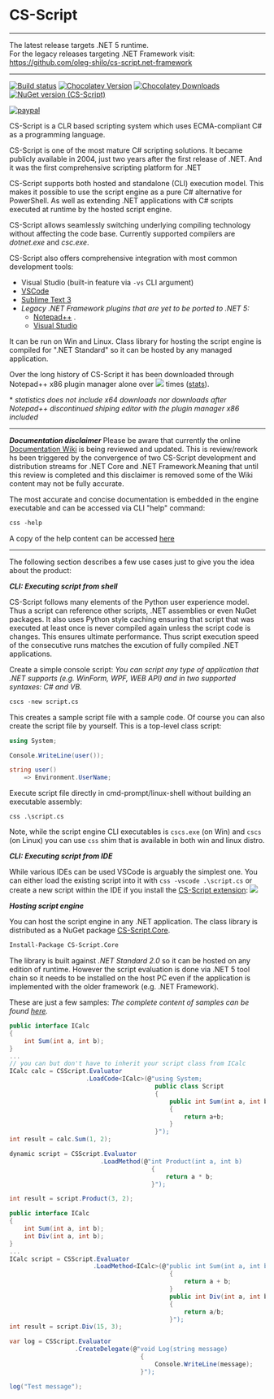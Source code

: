 # CS-Script
<img align="right" src="https://raw.githubusercontent.com/oleg-shilo/cs-script/master/Source/wiki/images/css_logo_codeplex_256x256_2.png" alt="" style="float:right">

---

The latest release targets .NET 5 runtime. <br>For the legacy releases targeting .NET Framework visit: https://github.com/oleg-shilo/cs-script.net-framework

---
 
[![Build status](https://ci.appveyor.com/api/projects/status/jruj9dmf2dwjn5p3?svg=true)](https://ci.appveyor.com/project/oleg-shilo/cs-script) [![Chocolatey Version](http://img.shields.io/chocolatey/v/cs-script.svg?style=flat-square)](http://chocolatey.org/packages/cs-script) [![Chocolatey Downloads](http://img.shields.io/chocolatey/dt/cs-script.svg?style=flat-square)](http://chocolatey.org/packages/cs-script) [![NuGet version (CS-Script)](https://img.shields.io/nuget/v/CS-Script.svg?style=flat-square)](https://www.nuget.org/packages/CS-Script/)

[![paypal](https://www.paypalobjects.com/en_US/i/btn/btn_donateCC_LG.gif)](https://oleg-shilo.github.io/cs-script/Donation.html)

CS-Script is a CLR based scripting system which uses ECMA-compliant C# as a programming language.

CS-Script is one of the most mature C# scripting solutions. It became publicly available in 2004, just two years after the first release of .NET. And it was the first comprehensive scripting platform for .NET

CS-Script supports both hosted and standalone (CLI) execution model. This makes it possible to use the script engine as a pure C# alternative for PowerShell. As well as extending .NET applications with C# scripts executed at runtime by the hosted script engine.

CS-Script allows seamlessly switching underlying compiling technology without affecting the code base. Currently supported compilers are _dotnet.exe_ and _csc.exe_. 

CS-Script also offers comprehensive integration with most common development tools:

- Visual Studio (built-in feature via `-vs` CLI argument)
- [VSCode](https://github.com/oleg-shilo/cs-script.vscode)
- [Sublime Text 3](https://github.com/oleg-shilo/cs-script-sublime)
- _Legacy .NET Framework plugins that are yet to be ported to .NET 5:_
  - [Notepad++](https://github.com/oleg-shilo/cs-script.npp) .
  - [Visual Studio](https://github.com/oleg-shilo/CS-Script.VSIX)

It can be run on Win and Linux. Class library for hosting the script engine is compiled for ".NET Standard" so it can be hosted by any managed application.

Over the long history of CS-Script it has been downloaded through Notepad++ x86 plugin manager alone over ![](https://oleg-shilo.github.io/cs-script/download.stats/css.npp.count.jpeg) times ([stats](https://www.cs-script.net/cs-script/download.stats/daily_downloads.html)).

\* _statistics does not include x64 downloads nor downloads after Notepad++ discontinued shiping editor with the plugin manager x86 included_


<hr/>

_**Documentation disclaimer**_
Please be aware that currently the online [Documentation Wiki](https://github.com/oleg-shilo/cs-script/wiki) is being reviewed and updated. This is review/rework hs been triggered by the convergence of two CS-Script development and distribution streams for .NET Core and .NET Framework.Meaning that until this review is completed and this disclaimer is removed some of the Wiki content may not be fully accurate.

The most accurate and concise documentation is embedded in the engine executable and can be accessed via CLI "help" command:
```ps
css -help
```

A copy of the help content can be accessed [here](help.txt)

<hr/>

The following section describes a few use cases just to give you the idea about the product:

_**CLI: Executing script from shell**_

CS-Script follows many elements of the Python user experience model. Thus a script can reference other scripts, .NET assemblies or even NuGet packages. It also uses Python style caching ensuring that script that was executed at least once is never compiled again unless the script code is changes. This ensures ultimate performance. Thus script execution speed of the consecutive runs matches the excution of fully compiled .NET applications.  

Create a simple console script:
_You can script any type of application that .NET supports (e.g. WinForm, WPF, WEB API) and in two supported syntaxes: C# and VB._

```ps
cscs -new script.cs
```

This creates a sample script file with a sample code. Of course you can also create the script file by yourself. This is a top-level class script:

```C#
using System;

Console.WriteLine(user());

string user()
    => Environment.UserName;
```

Execute script file directly in cmd-prompt/linux-shell without building an executable assembly:
```
css .\script.cs
```
Note, while the script engine CLI executables is `cscs.exe` (on Win) and `cscs` (on Linux) you can use `css` shim that is available in both win and linux distro.

_**CLI: Executing script from IDE**_

While various IDEs can be used VSCode is arguably the simplest one.
You can either load the existing script into it with `css -vscode .\script.cs` or create a new script within the IDE if you install the [CS-Script extension](https://marketplace.visualstudio.com/items?itemName=oleg-shilo.cs-script):
![](https://user-images.githubusercontent.com/16729806/108838856-53b3e500-7628-11eb-8979-9b464484afec.gif)  


_**Hosting script engine**_

You can host the script engine in any .NET application. The class library is distributed as a NuGet package [CS-Script.Core](https://www.nuget.org/packages/CS-Script.Core/). 

```ps
Install-Package CS-Script.Core
```

The library is built against _.NET Standard 2.0_ so it can be hosted on any edition of runtime. However the script evaluation is done via .NET 5 tool chain so it needs to be installed on the host PC even if the application is implemented with the older framework (e.g. .NET Framework).

These are just a few samples:
_The complete content of samples can be found [here](https://github.com/oleg-shilo/cs-script.core/blob/master/src/CSScriptLib/src/CSScriptLib/samples.cs)._

```C#
public interface ICalc
{
    int Sum(int a, int b);
}
...
// you can but don't have to inherit your script class from ICalc
ICalc calc = CSScript.Evaluator
                     .LoadCode<ICalc>(@"using System;
                                        public class Script
                                        {
                                            public int Sum(int a, int b)
                                            {
                                                return a+b;
                                            }
                                        }");
int result = calc.Sum(1, 2);
```

```C#
dynamic script = CSScript.Evaluator
                         .LoadMethod(@"int Product(int a, int b)
                                       {
                                           return a * b;
                                       }");

int result = script.Product(3, 2);
```

```C#
public interface ICalc
{
    int Sum(int a, int b);
    int Div(int a, int b);
}
...
ICalc script = CSScript.Evaluator
                       .LoadMethod<ICalc>(@"public int Sum(int a, int b)
                                            {
                                                return a + b;
                                            }
                                            public int Div(int a, int b)
                                            {
                                                return a/b;
                                            }");
int result = script.Div(15, 3);
```

```C#
var log = CSScript.Evaluator
                  .CreateDelegate(@"void Log(string message)
                                    {
                                        Console.WriteLine(message);
                                    }");

log("Test message");
```

